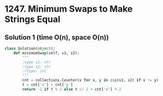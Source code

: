 # 1247. Minimum Swaps to Make Strings Equal

## Solution 1 (time O(n), space O(n))

```python
class Solution(object):
    def minimumSwap(self, s1, s2):
        """
        :type s1: str
        :type s2: str
        :rtype: int
        """
        cnt = collections.Counter(x for x, y in zip(s1, s2) if x != y)
        t = cnt['x'] + cnt['y']
        return -1 if t % 2 else t // 2 + cnt['x'] % 2
```
